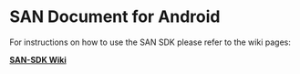 # SAN Document for Android
For instructions on how to use the SAN SDK please refer to the wiki pages:

**[SAN-SDK Wiki](https://github.com/san-sdk/sample/wiki)**
